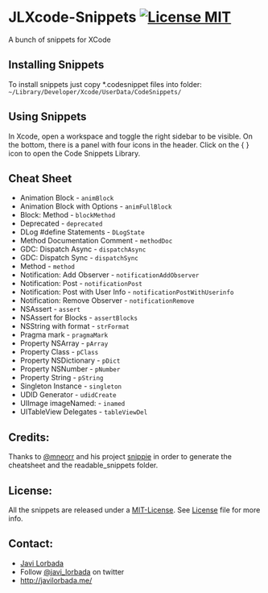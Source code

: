 JLXcode-Snippets [![License MIT](http://b.repl.ca/v1/License-MIT-blue.png)](https://github.com/JaviLorbada/JLXcode-Snippets/blob/master/LICENSE) 
==============

A bunch of snippets for XCode

## Installing Snippets

To install snippets just copy *.codesnippet files into folder:
`~/Library/Developer/Xcode/UserData/CodeSnippets/`

## Using Snippets

In Xcode, open a workspace and toggle the right sidebar to be visible. On the bottom, there is a panel with four icons in the header. Click on the { } icon to open the Code Snippets Library.

## Cheat Sheet
		
* Animation Block - `animBlock`
* Animation Block with Options - `animFullBlock`
* Block: Method - `blockMethod`
* Deprecated - `deprecated`
* DLog #define Statements - `DLogState`
* Method Documentation Comment - `methodDoc`
* GDC: Dispatch Async - `dispatchAsync`
* GDC: Dispatch Sync - `dispatchSync`
* Method - `method`
* Notification: Add Observer - `notificationAddObserver`
* Notification: Post - `notificationPost`
* Notification: Post with User Info - `notificationPostWithUserinfo`
* Notification: Remove Observer - `notificationRemove`
* NSAssert - `assert`
* NSAssert for Blocks - `assertBlocks`
* NSString with format - `strFormat`
* Pragma mark - `pragmaMark`
* Property NSArray - `pArray`
* Property Class - `pClass`
* Property NSDictionary - `pDict`
* Property NSNumber - `pNumber`
* Property String - `pString`
* Singleton Instance - `singleton`
* UDID Generator - `udidCreate`
* UIImage imageNamed: - `inamed`
* UITableView Delegates - `tableViewDel`

## Credits:

Thanks to [@mneorr](https://github.com/mneorr) and his project [snippie](https://github.com/mneorr/snippie) in order to generate the cheatsheet and the readable_snippets folder.

## License:

All the snippets are released under a [MIT-License](http://opensource.org/licenses/MIT). See [License](https://github.com/JaviLorbada/JLXcode-Snippets/blob/master/LICENSE) file for more info.

## Contact:

- [Javi Lorbada](mailto:javugi@gmail.com) 
- Follow [@javi_lorbada](https://twitter.com/javi_lorbada) on twitter
- http://javilorbada.me/

